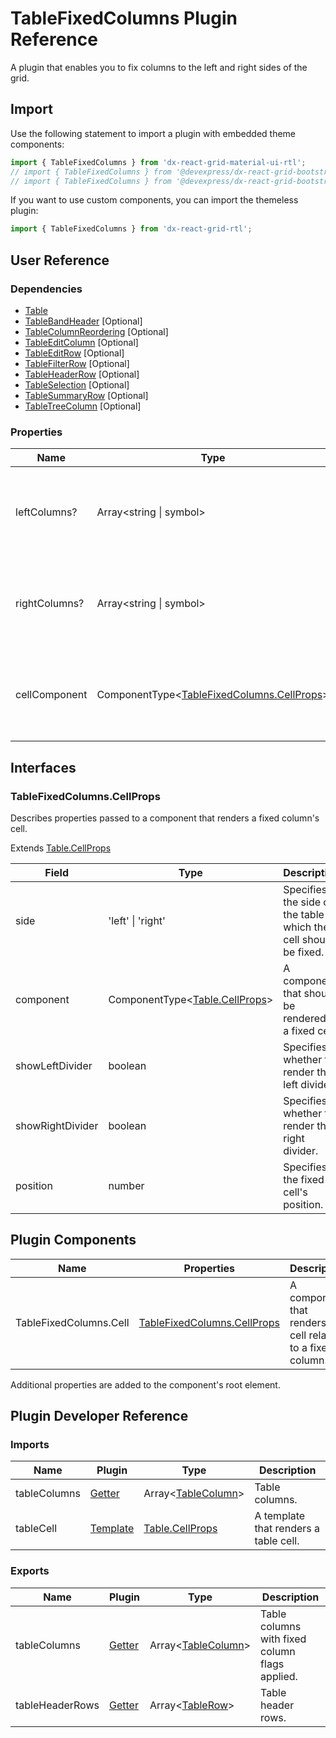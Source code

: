 # TableFixedColumns Plugin Reference

A plugin that enables you to fix columns to the left and right sides of the grid.

## Import

Use the following statement to import a plugin with embedded theme components:

```js
import { TableFixedColumns } from 'dx-react-grid-material-ui-rtl';
// import { TableFixedColumns } from '@devexpress/dx-react-grid-bootstrap4';
// import { TableFixedColumns } from '@devexpress/dx-react-grid-bootstrap3';
```

If you want to use custom components, you can import the themeless plugin:

```js
import { TableFixedColumns } from 'dx-react-grid-rtl';
```

## User Reference

### Dependencies

- [Table](table.md)
- [TableBandHeader](table-band-header.md) [Optional]
- [TableColumnReordering](table-column-reordering.md) [Optional]
- [TableEditColumn](table-edit-column.md) [Optional]
- [TableEditRow](table-edit-row.md) [Optional]
- [TableFilterRow](table-filter-row.md) [Optional]
- [TableHeaderRow](table-header-row.md) [Optional]
- [TableSelection](table-selection.md) [Optional]
- [TableSummaryRow](table-summary-row.md) [Optional]
- [TableTreeColumn](table-tree-column.md) [Optional]

### Properties

Name | Type | Default | Description
-----|------|---------|------------
leftColumns? | Array&lt;string &#124; symbol&gt; | [] | Specifies names and types of the columns to be fixed to the left grid's side.
rightColumns? | Array&lt;string &#124; symbol&gt; | [] | Specifies names and types of the columns to be fixed to the right grid's side.
cellComponent | ComponentType&lt;[TableFixedColumns.CellProps](#tablefixedcolumnscellprops)&gt; | | A component that renders a fixed column's cell.

## Interfaces

### TableFixedColumns.CellProps

Describes properties passed to a component that renders a fixed column's cell.

Extends [Table.CellProps](table.md#tablecellprops)

Field | Type | Description
------|------|------------
side | 'left' &#124; 'right' | Specifies the side of the table to which the cell should be fixed.
component | ComponentType&lt;[Table.CellProps](table.md#tablecellprops)&gt; | A component that should be rendered as a fixed cell.
showLeftDivider | boolean | Specifies whether to render the left divider.
showRightDivider | boolean | Specifies whether to render the right divider.
position | number | Specifies the fixed cell's position.

## Plugin Components

Name | Properties | Description
-----|------------|------------
TableFixedColumns.Cell  | [TableFixedColumns.CellProps](#tablefixedcolumnscellprops) | A component that renders a cell related to a fixed column.

Additional properties are added to the component's root element.

## Plugin Developer Reference

### Imports

Name | Plugin | Type | Description
-----|--------|------|------------
tableColumns | [Getter](../../../dx-react-core/docs/reference/getter.md) | Array&lt;[TableColumn](table.md#tablecolumn)&gt; | Table columns.
tableCell | [Template](../../../dx-react-core/docs/reference/template.md) | [Table.CellProps](table.md#tablecellprops) | A template that renders a table cell.

### Exports

Name | Plugin | Type | Description
-----|--------|------|------------
tableColumns | [Getter](../../../dx-react-core/docs/reference/getter.md) | Array&lt;[TableColumn](table.md#tablecolumn)&gt; | Table columns with fixed column flags applied.
tableHeaderRows | [Getter](../../../dx-react-core/docs/reference/getter.md) | Array&lt;[TableRow](table.md#tablerow)&gt; | Table header rows.
